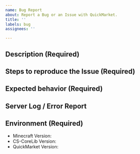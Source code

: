 ```yaml
---
name: Bug Report
about: Report a Bug or an Issue with QuickMarket.
title: ''
labels: bug
assignees: ''

---
```


## Description (Required)
<!-- A clear and detailed description of what exactly the Issue consists of. -->

## Steps to reproduce the Issue (Required)
<!-- Youtube Videos and Screenshots are recommended! -->

## Expected behavior (Required)
<!-- What did you expect to happen? -->

## Server Log / Error Report
<!-- Take a look at your Server Log and please provide any error reports you can find via https://pastebin.com/ -->
<!-- We may discard your Issue if you just post it here, as it's unreadable for us. Please use Pastebin! -->

## Environment (Required)
<!-- We may also close your Issue if you are not providing the exact version numbers. -->
<!-- "latest" IS NOT A VERSION NUMBER. -->

 - Minecraft Version:
 - CS-CoreLib Version:
 - QuickMarket Version:
